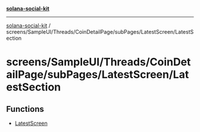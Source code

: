 [**solana-social-kit**](../../../../../../../README.md)

***

[solana-social-kit](../../../../../../../README.md) / screens/SampleUI/Threads/CoinDetailPage/subPages/LatestScreen/LatestSection

# screens/SampleUI/Threads/CoinDetailPage/subPages/LatestScreen/LatestSection

## Functions

- [LatestScreen](functions/LatestScreen.md)
